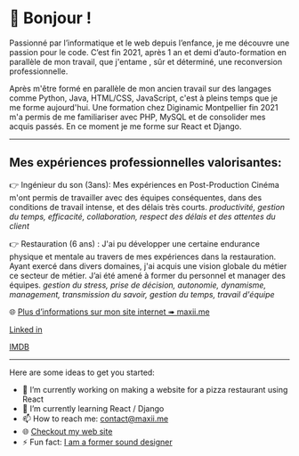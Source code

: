 # 👋  Bonjour !

Passionné par l’informatique et le web depuis l’enfance, 
je me découvre une passion pour le code. 
C’est fin 2021, après 1 an et demi d’auto-formation en parallèle de mon travail, 
que j'entame , sûr et déterminé, une reconversion professionnelle.

Après m'être formé en parallèle de mon ancien travail sur des langages comme Python, Java, HTML/CSS, JavaScript, c'est  à pleins temps que je me forme aujourd'hui.
Une formation chez Diginamic Montpellier fin 2021 m'a permis de me familiariser avec PHP, MySQL et de consolider mes acquis passés.
En ce moment  je me forme sur React et Django.

---
## Mes expériences professionnelles valorisantes:

👉    Ingénieur du son (3ans): Mes expériences en Post-Production Cinéma m'ont permis de travailler avec des équipes conséquentes, dans des conditions de travail intense, et des délais très courts.
*productivité, gestion du temps, efficacité, collaboration, respect des délais et des attentes du client*

👉    Restauration (6 ans) : J'ai pu développer une certaine endurance physique et mentale au travers de mes expériences dans la restauration. Ayant exercé dans divers domaines, j'ai acquis une vision globale du métier ce secteur de métier. J’ai été amené à former du personnel et manager des équipes.
*gestion du stress, prise de décision, autonomie, dynamisme, management, transmission du savoir, gestion du temps, travail d'équipe*

🌐   [Plus d’informations sur mon site internet ➠ maxii.me](https://maxii.me)

[Linked in](https://www.linkedin.com/in/maxime-tamburrini-7048895a/)

[IMDB](https://www.imdb.com/name/nm5708197/?ref_=fn_al_nm_1)

---

Here are some ideas to get you started:

- 🔭 I’m currently working on making a website for a pizza restaurant using React
- 🌱 I’m currently learning React / Django
- 📫 How to reach me: contact@maxii.me
- 🌐 [Checkout my web site](https://maxii.me)
- ⚡ Fun fact: [I am a former sound designer](https://www.imdb.com/name/nm5708197/?ref_=fn_al_nm_1)

